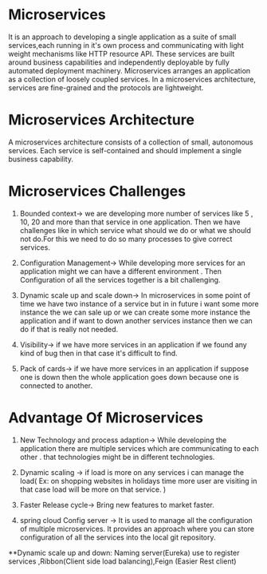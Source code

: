 # Microservices
 It is an approach to developing a single application as a suite of small services,each running in it's own process and communicating with light weight mechanisms like HTTP resource API.
 These services are built around business capabilities and independently deployable by fully automated deployment machinery.
 Microservices arranges an application as a collection of loosely coupled services. In a microservices architecture, services are fine-grained and the protocols are lightweight.
 
 # Microservices Architecture
 A microservices architecture consists of a collection of small, autonomous services. Each service is self-contained and should implement a single business capability.
 
 # Microservices Challenges
 1. Bounded context-> we are developing more number of services like 5 , 10, 20 and more than that service in one application. Then we have challenges like in which service what should we do or what we should not do.For this we need to do so many processes to give correct services.
 
 2. Configuration Management-> While developing more services for an application might we can have a different environment . Then Configuration of all the services together is a   bit challenging.
 
 3. Dynamic scale up and scale down-> In microservices in some point of time we have two instance of a service but in in future i want some more instance the we can sale up or we can create some more instance the application and if want to down another services instance then we can do if that is really not needed.
 
 4. Visibility-> if we have more services in an application if we found any kind of bug then in that case it's difficult to find.
 
 5. Pack of cards-> if we have more services in an application if suppose one is down then the whole application goes down because one is connected to another.
 
# Advantage Of Microservices
1. New Technology and process adaption-> While developing the application there are multiple services which are communicating to each other . that technologies might be in different technologies.
	
2. Dynamic scaling -> if load is more on any services i can manage the load( Ex: on shopping websites in holidays time more user are visiting in that case load will be more on that service. )
	
3. Faster Release cycle-> Bring new features to market faster.

4. spring cloud Config server -> It is used to manage all the configuration of multiple microservices. It provides an approach where you can store configuration of all the services into the local git repository.

**Dynamic scale up and down: Naming server(Eureka) use to register services ,Ribbon(Client side load balancing),Feign (Easier Rest client)
